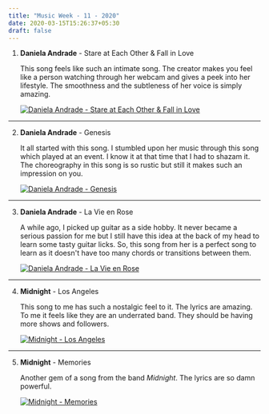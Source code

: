 ```yaml
---
title: "Music Week - 11 - 2020"
date: 2020-03-15T15:26:37+05:30
draft: false
---
```


1. **Daniela Andrade** - Stare at Each Other & Fall in Love

   This song feels like such an intimate song. The creator makes you feel like a person watching through her webcam and gives a peek into her lifestyle. The smoothness and the subtleness of her voice is simply amazing.
  

   [![Daniela Andrade - Stare at Each Other & Fall in Love](https://img.youtube.com/vi/DWC4bJQy0mc/maxresdefault.jpg)](https://www.youtube.com/watch?v=DWC4bJQy0mc)

---

2. **Daniela Andrade** - Genesis

   It all started with this song. I stumbled upon her music through this song which played at an event. I know it at that time that I had to shazam it. The choreography in this song is so rustic but still it makes such an impression on you.

   [![Daniela Andrade - Genesis](https://img.youtube.com/vi/1SJ6KNhA9QY/maxresdefault.jpg)](https://www.youtube.com/watch?v=1SJ6KNhA9QY)

---

3. **Daniela Andrade** - La Vie en Rose

   A while ago, I picked up guitar as a side hobby. It never became a serious passion for me but I still have this idea at the back of my head to learn some tasty guitar licks. So, this song from her is a perfect song to learn as it doesn't have too many chords or transitions between them.

   [![Daniela Andrade - La Vie en Rose](https://img.youtube.com/vi/3Ba_WoSZXvw/maxresdefault.jpg)](https://www.youtube.com/watch?v=3Ba_WoSZXvw)

---

4. **Midnight** - Los Angeles

   This song to me has such a nostalgic feel to it. The lyrics are amazing. To me it feels like they are an underrated band. They should be having more shows and followers.

   [![Midnight - Los Angeles](https://img.youtube.com/vi/G7EPO9Rtyqw/maxresdefault.jpg)](https://www.youtube.com/watch?v=G7EPO9Rtyqw)

---

5. **Midnight** - Memories

   Another gem of a song from the band _Midnight_. The lyrics are so damn powerful.

   [![Midnight - Memories](https://img.youtube.com/vi/USNFrnSQEfU/maxresdefault.jpg)](https://www.youtube.com/watch?v=USNFrnSQEfU)
